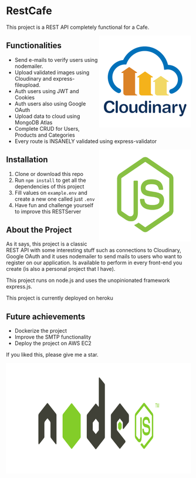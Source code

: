 # RestCafe

This project is a REST API completely functional for a Cafe.

<img align="right" width="250" height="250" src="assets/cloudinaryLogo.png"/>

## Functionalities

- Send e-mails to verify users using nodemailer.
- Upload validated images using Cloudinary and express-fileupload.
- Auth users using JWT and Cookies
- Auth users also using Google OAuth
- Upload data to cloud using MongoDB Atlas
- Complete CRUD for Users, Products and Categories
- Every route is INSANELY validated using express-validator

<img align="right"  width="250" height="250" src="assets/nodejs-servidor.png"/>

## Installation

1. Clone or download this repo
2. Run `npm install` to get all the dependencies of this project
3. Fill values on `example.env` and create a new one called just `.env`
4. Have fun and challenge yourself to improve this RESTServer

## About the Project

As it says, this project is a classic REST API with some interesting stuff such as connections to Cloudinary, Google OAuth and it uses nodemailer to send mails to users who want to register on our application. Is available to perform in every front-end you create (is also a personal project that I have).

This project runs on node.js and uses the unopinionated framework express.js.

This project is currently deployed on heroku

## Future achievements

- Dockerize the project
- Improve the SMTP functionality
- Deploy the project on AWS EC2

If you liked this, please give me a star.

<img width=1200 height=300 src="assets/Node-js-Logo.png"/>
